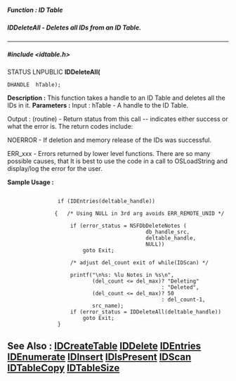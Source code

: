 ##### Function : ID Table
##### IDDeleteAll - Deletes all IDs from an ID Table.
---
##### #include <idtable.h>
STATUS LNPUBLIC **IDDeleteAll(**

	DHANDLE  hTable);
**Description :**
This function takes a handle to an ID Table and deletes all the IDs in it.
**Parameters :**
Input :
hTable  -  A handle to the ID Table.

Output :
(routine)  -  Return status from this call -- indicates either success or what the error is. The return codes include:

NOERROR - If deletion and memory release of the IDs was successful.

ERR_xxx - Errors returned by lower level functions.  There are so many possible causes, that It is best to use the code in a call to OSLoadString and display/log the error for the user.


**Sample Usage :**
```

                if (IDEntries(deltable_handle))
 
               {   /* Using NULL in 3rd arg avoids ERR_REMOTE_UNID */

                    if (error_status = NSFDbDeleteNotes (
                                            db_handle_src,
                                            deltable_handle,
                                            NULL))
                        goto Exit;

                    /* adjust del_count exit of while(IDScan) */

                    printf("\n%s: %lu Notes in %s\n",
                           (del_count <= del_max)? "Deleting"
                                                 : "Deleted",
                           (del_count <= del_max)? 50
                                                 : del_count-1,
                           src_name);
                    if (error_status = IDDeleteAll(deltable_handle))
                        goto Exit;
                }

```
**See Also :**
[IDCreateTable](D:/md_files/IDCreateTable.md)
[IDDelete](D:/md_files/IDDelete.md)
[IDEntries](D:/md_files/IDEntries.md)
[IDEnumerate](D:/md_files/IDEnumerate.md)
[IDInsert](D:/md_files/IDInsert.md)
[IDIsPresent](D:/md_files/IDIsPresent.md)
[IDScan](D:/md_files/IDScan.md)
[IDTableCopy](D:/md_files/IDTableCopy.md)
[IDTableSize](D:/md_files/IDTableSize.md)
---
